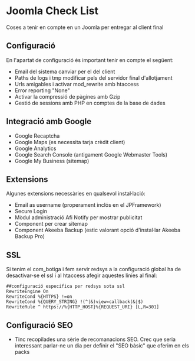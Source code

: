 # Joomla Check List
Coses a tenir en compte en un Joomla per entregar al client final

## Configuració
En l'apartat de configuració és important tenir en compte el següent:

* Email del sistema canviar per el del client
* Paths de logs i tmp modificar pels del servidor final d'allotjament
* Urls amigables i activar mod_rewrite amb htaccess
* Error reporting "None"
* Activar la compressió de pàgines amb Gzip
* Gestió de sessions amb PHP en comptes de la base de dades

## Integració amb Google

* Google Recaptcha
* Google Maps (es necessita tarja crèdit client)
* Google Analytics
* Google Search Console (antigament Google Webmaster Tools)
* Google My Business (sitemap)

## Extensions
Algunes extensions necessàries en qualsevol instal·lació:

* Email as username (properament inclós en el JPFramework)
* Secure Login
* Mòdul administració Afi Notify per mostrar publicitat
* Component per crear sitemap
* Component Akeeba Backup (estic valorant opció d'instal·lar Akeeba Backup Pro)

## SSL
Si tenim el com_botiga i fem servir redsys a la configuració global ha de desactivar-se el ssl i al htaccess afegir aquestes linies al final:

~~~
##configuració especifica per redsys sota ssl
RewriteEngine On
RewriteCond %{HTTPS} !=on
RewriteCond %{QUERY_STRING} !(^|&)view=callback(&|$)
RewriteRule ^ https://%{HTTP_HOST}%{REQUEST_URI} [L,R=301]
~~~

## Configuració SEO

* Tinc recopilades una sèrie de recomanacions SEO. Crec que seria interessant parlar-ne un dia per definir el "SEO bàsic" que oferim en els packs
